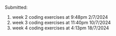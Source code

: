 Submitted:
1. week 2 coding exercises at  9:48pm  2/7/2024
2. week 3 coding exercises at 11:40pm 10/7/2024
3. week 4 coding exercises at  4:13pm 18/7/2024
